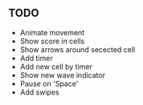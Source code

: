 TODO
----

* Animate movement
* Show score in cells
* Show arrows around secected cell
* Add timer
* Add new cell by timer
* Show new wave indicator
* Pause on 'Space'
* Add swipes
